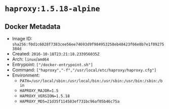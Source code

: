 # `haproxy:1.5.18-alpine`

## Docker Metadata

- Image ID: `sha256:f0d1c6028f7383cee56ee74693d9f984953258eb48423f66e8b7e1f09275384d`
- Created: `2016-10-18T23:21:18.233956035Z`
- Arch: `linux`/`amd64`
- Entrypoint: `["/docker-entrypoint.sh"]`
- Command: `["haproxy","-f","/usr/local/etc/haproxy/haproxy.cfg"]`
- Environment:
  - `PATH=/usr/local/sbin:/usr/local/bin:/usr/sbin:/usr/bin:/sbin:/bin`
  - `HAPROXY_MAJOR=1.5`
  - `HAPROXY_VERSION=1.5.18`
  - `HAPROXY_MD5=21d35f114583ef731bc96af05b46c75a`
